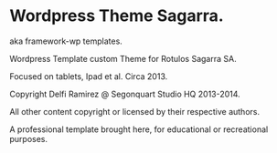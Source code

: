 # Wordpress Theme Sagarra.

aka framework-wp templates.

Wordpress Template custom Theme for Rotulos Sagarra SA.

Focused on tablets, Ipad et al. Circa 2013.


Copyright Delfi Ramirez @ Segonquart Studio HQ 2013-2014.


All other content copyright or licensed by their respective authors.


A professional template brought here, for educational or recreational purposes.
